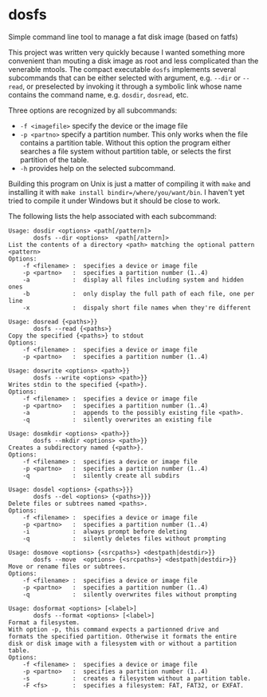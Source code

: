 # dosfs
Simple command line tool to manage a fat disk image (based on fatfs)

This project was written very quickly because I wanted something more convenient than mouting a disk image as root and less complicated than the venerable mtools. The compact executable `dosfs` implements several subcommands that can be either selected with argument, e.g. `--dir` or `--read`, or preselected by invoking it through a symbolic link whose name contains the command name, e.g. `dosdir`, `dosread`, etc.

Three options are recognized by all subcommands:
* `-f <imagefile>` specify the device or the image file
* `-p <partno>` specify a partition number. This only works when the file contains a partition table. Without this option the program either searches a file system without partition table, or selects the first partition of the table.
* `-h` provides help on the selected subcommand.
 
Building this program on Unix is just a matter of compiling it with `make` and installing it
with `make install bindir=/where/you/want/bin`. I haven't yet tried to compile it under Windows
but it should be close to work.
 
The following lists the help associated with each subcommand:

```
Usage: dosdir <options> <path[/pattern]>
       dosfs --dir <options>  <path[/attern]>
List the contents of a directory <path> matching the optional pattern <pattern>
Options:
	-f <filename> :  specifies a device or image file
	-p <partno>   :  specifies a partition number (1..4)
	-a            :  display all files including system and hidden ones
	-b            :  only display the full path of each file, one per line
	-x            :  dispaly short file names when they're different
```

```
Usage: dosread {<paths>}}
       dosfs --read {<paths>}
Copy the specified {<paths>} to stdout
Options:
	-f <filename> :  specifies a device or image file
	-p <partno>   :  specifies a partition number (1..4)
```

```
Usage: doswrite <options> <path>}}
       dosfs --write <options> <path>}}
Writes stdin to the specified {<path>}.
Options:
	-f <filename> :  specifies a device or image file
	-p <partno>   :  specifies a partition number (1..4)
	-a            :  appends to the possibly existing file <path>.
	-q            :  silently overwrites an existing file
```

```
Usage: dosmkdir <options> <path>}}
       dosfs --mkdir <options> <path>}}
Creates a subdirectory named {<path>}.
Options:
	-f <filename> :  specifies a device or image file
	-p <partno>   :  specifies a partition number (1..4)
	-q            :  silently create all subdirs
```

```
Usage: dosdel <options> {<paths>}}}
       dosfs --del <options> {<paths>}}}
Delete files or subtrees named <paths>.
Options:
	-f <filename> :  specifies a device or image file
	-p <partno>   :  specifies a partition number (1..4)
	-i            :  always prompt before deleting
	-q            :  silently deletes files without prompting
```

```
Usage: dosmove <options> {<srcpaths>} <destpath|destdir>}}
       dosfs --move  <options> {<srcpaths>} <destpath|destdir>}}
Move or rename files or subtrees.
Options:
	-f <filename> :  specifies a device or image file
	-p <partno>   :  specifies a partition number (1..4)
	-q            :  silently overwrites files without prompting
```

```
Usage: dosformat <options> [<label>]
       dosfs --format <options> [<label>]
Format a filesystem.
With option -p, this command expects a partionned drive and
formats the specified partition. Otherwise it formats the entire
disk or disk image with a filesystem with or without a partition table.
Options:
	-f <filename> :  specifies a device or image file
	-p <partno>   :  specifies a partition number (1..4)
	-s            :  creates a filesystem without a partition table.
	-F <fs>       :  specifies a filesystem: FAT, FAT32, or EXFAT.
```
